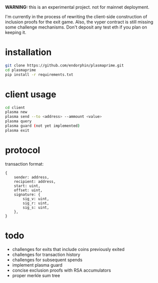 **WARNING:** this is an experimental project. not for mainnet deployment.

I'm currently in the process of rewriting the client-side construction of inclusion proofs for the exit game. Also, the vyper contract is still missing some challenge mechanisms. Don't deposit any test eth if you plan on keeping it.

# installation
```bash
git clone https://github.com/endorphin/plasmaprime.git
cd plasmaprime
pip install -r requirements.txt
```
# client usage
```bash
cd client
plasma new
plasma send --to <address> --ammount <value>
plasma query
plasma guard (not yet implemented)
plasma exit
```
# protocol
transaction format:
```
{
    sender: address,
    recipient: address,
    start: uint,
    offset: uint,
    signature: {
        sig_v: uint,
        sig_r: uint,
        sig_s: uint,
    },
}
```
# todo
- challenges for exits that include coins previously exited
- challenges for transaction history
- challenges for subsequent spends
- implement plasma guard
- concise exclusion proofs with RSA accumulators
- proper merkle sum tree
